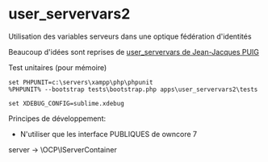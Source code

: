 user_servervars2
================


Utilisation des variables serveurs dans une optique fédération d'identités

Beaucoup d'idées sont reprises de [user_servervars de Jean-Jacques PUIG](http://apps.owncloud.com/content/show.php/user_servervars?content=158863)

Test unitaires (pour mémoire)

```
set PHPUNIT=c:\servers\xampp\php\phpunit
%PHPUNIT% --bootstrap tests\bootstrap.php apps\user_servervars2\tests
```

```
set XDEBUG_CONFIG=sublime.xdebug
```


Principes de développement:
- N'utiliser que les interface PUBLIQUES de owncore 7

server -> \OCP\IServerContainer



